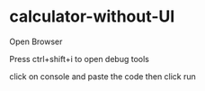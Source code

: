 # calculator-without-UI

Open Browser

Press ctrl+shift+i to open debug tools

click on console and paste the code 
then click run
